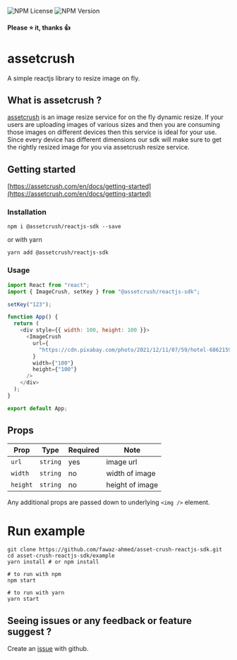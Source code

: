 ![NPM License](https://img.shields.io/npm/l/@assetcrush/reactjs-sdk) ![NPM Version](https://img.shields.io/npm/v/@assetcrush/reactjs-sdk)

#### Please :star: it, thanks :thumbsup:

# assetcrush

A simple reactjs library to resize image on fly.

## What is assetcrush ?

[assetcrush](https://assetcrush.com/) is an image resize service for on the fly dynamic resize. If
your users are uploading images of various sizes and then you are
consuming those images on different devices then this service is ideal
for your use. Since every device has different dimensions our sdk will
make sure to get the rightly resized image for you via assetcrush resize
service.

## Getting started

[https://assetcrush.com/en/docs/getting-started](https://assetcrush.com/en/docs/getting-started)

### Installation

```
npm i @assetcrush/reactjs-sdk --save
```

or with yarn

```
yarn add @assetcrush/reactjs-sdk
```

### Usage

```javascript
import React from "react";
import { ImageCrush, setKey } from "@assetcrush/reactjs-sdk";

setKey("123");

function App() {
  return (
    <div style={{ width: 100, height: 100 }}>
      <ImageCrush
        url={
          "https://cdn.pixabay.com/photo/2021/12/11/07/59/hotel-6862159__340.jpg"
        }
        width={"100"}
        height={"100"}
      />
    </div>
  );
}

export default App;
```

## Props

| Prop     | Type     | Required | Note            |
| -------- | -------- | -------- | --------------- |
| `url`    | `string` | yes      | image url       |
| `width`  | `string` | no       | width of image  |
| `height` | `string` | no       | height of image |

Any additional props are passed down to underlying `<img />` element.

# Run example

```
git clone https://github.com/fawaz-ahmed/asset-crush-reactjs-sdk.git
cd asset-crush-reactjs-sdk/example
yarn install # or npm install

# to run with npm
npm start

# to run with yarn
yarn start
```

## Seeing issues or any feedback or feature suggest ?

Create an [issue](https://github.com/assetcrush/reactjs-sdk.git/issues) with github.
